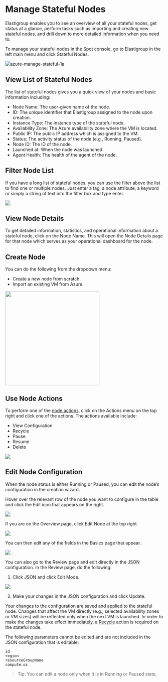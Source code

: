 # Manage Stateful Nodes

Elastigroup enables you to see an overview of all your stateful nodes, get status at a glance, perform tasks such as importing and creating new stateful nodes, and drill down to more detailed information when you need to.

To manage your stateful nodes in the Spot console, go to Elastigroup in the left main menu and click Stateful Nodes.

![azure-manage-stateful-1a](https://github.com/spotinst/help/assets/106514736/e9c36f9b-d0a4-4b98-9527-8e620758d5b1)

## View List of Stateful Nodes

The list of stateful nodes gives you a quick view of your nodes and basic information including:

- Node Name: The user-given name of the node.
- ID: The unique identifier that Elastigroup assigned to the node upon creation.
- Instance Type: The instance type of the stateful node.
- Availability Zone: The Azure availability zone where the VM is located.
- Public IP: The public IP address which is assigned to the VM.
- Status: The activity status of the node (e.g., Running, Paused).
- Node ID: The ID of the node.
- Launched at: When the node was launched.
- Agent Health: The health of the agent of the node.

## Filter Node List

If you have a long list of stateful nodes, you can use the filter above the list to find one or multiple nodes. Just enter a tag, a node attribute, a keyword or simply a string of text into the filter box and type enter.

<img src="/elastigroup/_media/azure-manage-stateful-nodes-02.png" />

## View Node Details

To get detailed information, statistics, and operational information about a stateful node, click on the Node Name. This will open the Node Details page for that node which serves as your operational dashboard for the node.

## Create Node

You can do the following from the dropdown menu:

- Create a new node from scratch.
- Import an existing VM from Azure.

<img src="/elastigroup/_media/azure-manage-stateful-edit-5.png" width="300"/>

## Use Node Actions

To perform one of the [node actions](managed-instance/azure/features/actions), click on the Actions menu on the top right and click one of the actions. The actions available include:

- View Configuration
- Recycle
- Pause
- Resume
- Delete

<img src="/elastigroup/_media/azure-manage-stateful-edit-6.png" />

## Edit Node Configuration

When the node status is either Running or Paused, you can edit the node’s configuration in the creation wizard.

Hover over the relevant row of the node you want to configure in the table and click the Edit icon that appears on the right.

<img src="/elastigroup/_media/azure-manage-stateful-edit-1.png" />

If you are on the Overview page, click Edit Node at the top right.

<img src="/elastigroup/_media/azure-manage-stateful-edit-2.png" />

You can then edit any of the fields in the Basics page that appear.

<img src="/elastigroup/_media/azure-manage-stateful-edit-3.png" />

You can also go to the Review page and edit directly in the JSON configuration. In the Review page, do the following:

1. Click JSON and click Edit Mode.

<img src="/elastigroup/_media/azure-manage-stateful-edit-4.png" />

2. Make your changes in the JSON configuration and click Update.

Your changes to the configuration are saved and applied to the stateful node. Changes that affect the VM directly (e.g., selected availability zones or VM sizes) will be reflected only when the next VM is launched. In order to make the changes take effect immediately, a [Recycle](managed-instance/azure/features/actions?id=recycle) action is required on the stateful node.

The following parameters cannot be edited and are not included in the JSON configuration that is editable:

`id`<br>
`region`<br>
`resourceGroupName`<br>
`compute.os`

> Tip: You can edit a node only when it is in Running or Paused state.
